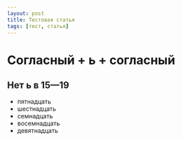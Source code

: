 ```yaml
---
layout: post
title: Тестовая статья
tags: [тест, статья]
---
```


# Согласный + ь + согласный

## Нет ь в 15—19
- пятнадцать
- шестнадцать
- семнадцать
- восемнадцать
- девятнадцать